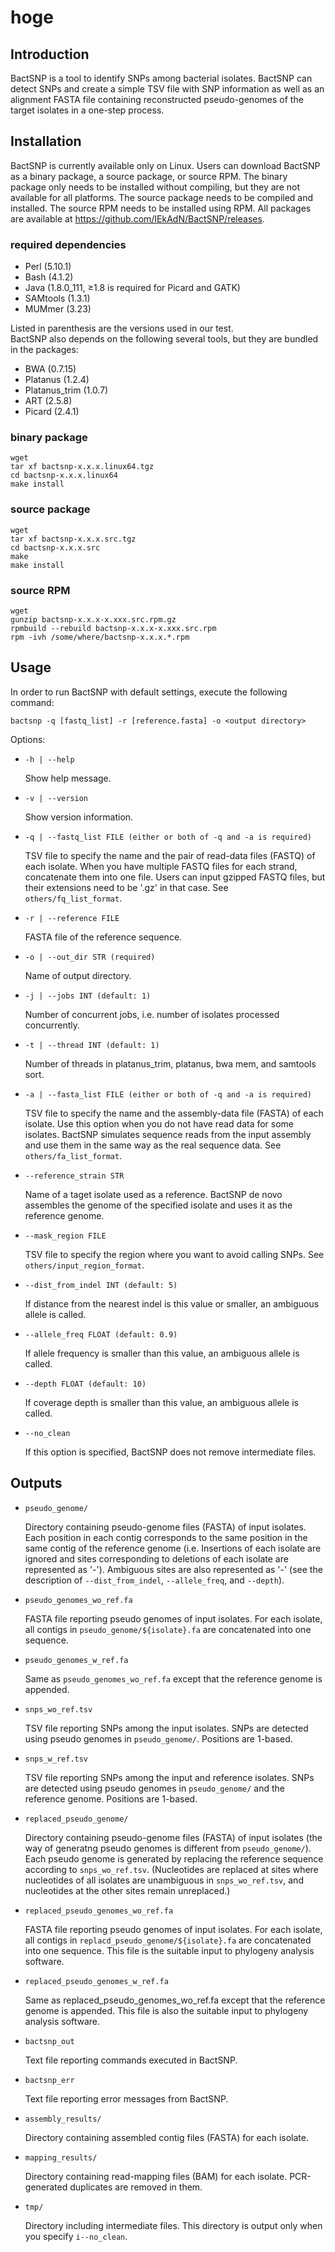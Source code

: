 # hoge

## Introduction  

BactSNP is a tool to identify SNPs among bacterial isolates. BactSNP can detect SNPs and create a simple TSV file with SNP information as well as an alignment FASTA file containing reconstructed pseudo-genomes of the target isolates in a one-step process.  

## Installation

BactSNP is currently available only on Linux. Users can download BactSNP as a binary package, a source package, or source RPM. The binary package only needs to be installed without compiling, but they are not available for all platforms. The source package needs to be compiled and installed. The source RPM needs to be installed using RPM. All packages are available at https://github.com/IEkAdN/BactSNP/releases.

### required dependencies  

- Perl (5.10.1)  
- Bash (4.1.2)  
- Java (1.8.0_111, ≥1.8 is required for Picard and GATK)  
- SAMtools (1.3.1)  
- MUMmer (3.23)  

Listed in parenthesis are the versions used in our test.  
BactSNP also depends on the following several tools, but they are bundled in the packages:  
  
- BWA (0.7.15)  
- Platanus (1.2.4)  
- Platanus_trim (1.0.7)  
- ART (2.5.8)    
- Picard (2.4.1)  

### binary package  

```
wget 
tar xf bactsnp-x.x.x.linux64.tgz  
cd bactsnp-x.x.x.linux64  
make install  
```

### source package  

```
wget
tar xf bactsnp-x.x.x.src.tgz  
cd bactsnp-x.x.x.src  
make
make install  
```

### source RPM

```
wget
gunzip bactsnp-x.x.x-x.xxx.src.rpm.gz
rpmbuild --rebuild bactsnp-x.x.x-x.xxx.src.rpm  
rpm -ivh /some/where/bactsnp-x.x.x.*.rpm  
```

## Usage
In order to run BactSNP with default settings, execute the following command:  

```
bactsnp -q [fastq_list] -r [reference.fasta] -o <output directory>
```

Options:  

+ `-h | --help`  

    Show help message.    

+ `-v | --version`  

    Show version information.  

+ `-q | --fastq_list FILE (either or both of -q and -a is required)`  

    TSV file to specify the name and the pair of read-data files (FASTQ) of each isolate. When you have multiple FASTQ files for each strand, concatenate them into one file. Users can input gzipped FASTQ files, but their extensions need to be '.gz' in that case. See `others/fq_list_format`.  

+ `-r | --reference FILE`  

    FASTA file of the reference sequence.  

+ `-o | --out_dir STR (required)`  

    Name of output directory.  

+ `-j | --jobs INT (default: 1)`  

    Number of concurrent jobs, i.e. number of isolates processed concurrently.  

+ `-t | --thread INT (default: 1)`  

    Number of threads in platanus_trim, platanus, bwa mem, and samtools sort.  

+ `-a | --fasta_list FILE (either or both of -q and -a is required)`  

    TSV file to specify the name and the assembly-data file (FASTA) of each isolate. Use this option when you do not have read data for some isolates. BactSNP simulates sequence reads from the input assembly and use them in the same way as the real sequence data. See `others/fa_list_format`.  

+ `--reference_strain STR`  

    Name of a taget isolate used as a reference. BactSNP de novo assembles the genome of the specified isolate and uses it as the reference genome.  

+ `--mask_region FILE`  

    TSV file to specify the region where you want to avoid calling SNPs. See `others/input_region_format`.  

+ `--dist_from_indel INT (default: 5)`  

    If distance from the nearest indel is this value or smaller, an ambiguous allele is called.  

+ `--allele_freq FLOAT (default: 0.9)`  

    If allele frequency is smaller than this value, an ambiguous allele is called.  

+ `--depth FLOAT (default: 10)`  

    If coverage depth is smaller than this value, an ambiguous allele is called.  

+ `--no_clean`  

    If this option is specified, BactSNP does not remove intermediate files.
  
## Outputs
+ `pseudo_genome/`  

    Directory containing pseudo-genome files (FASTA) of input isolates. Each position in each contig corresponds to the same position in the same contig of the reference genome (i.e. Insertions of each isolate are ignored and sites corresponding to deletions of each isolate are represented as '-'). Ambiguous sites are also represented as '-' (see the description of `--dist_from_indel`, `--allele_freq`, and `--depth`).
    
+ `pseudo_genomes_wo_ref.fa`  

    FASTA file reporting pseudo genomes of input isolates. For each isolate, all contigs in `pseudo_genome/${isolate}.fa` are concatenated into one sequence.
        
+ `pseudo_genomes_w_ref.fa`  

    Same as `pseudo_genomes_wo_ref.fa` except that the reference genome is appended.
        
+ `snps_wo_ref.tsv`  

    TSV file reporting SNPs among the input isolates. SNPs are detected using pseudo genomes in `pseudo_genome/`. Positions are 1-based.
        
+ `snps_w_ref.tsv`  

    TSV file reporting SNPs among the input and reference isolates. SNPs are detected using pseudo genomes in `pseudo_genome/` and the reference genome. Positions are 1-based.
        
+ `replaced_pseudo_genome/`  

    Directory containing pseudo-genome files (FASTA) of input isolates (the way of generatng pseudo genomes is different from `pseudo_genome/`). Each pseudo genome is generated by replacing the reference sequence according to `snps_wo_ref.tsv`. (Nucleotides are replaced at sites where nucleotides of all isolates are unambiguous in `snps_wo_ref.tsv`, and nucleotides at the other sites remain unreplaced.)
        
+ `replaced_pseudo_genomes_wo_ref.fa`  

    FASTA file reporting pseudo genomes of input isolates. For each isolate, all contigs in `replacd_pseudo_genome/${isolate}.fa` are concatenated into one sequence. This file is the suitable input to phylogeny analysis software.
        
+ `replaced_pseudo_genomes_w_ref.fa`  

    Same as replaced_pseudo_genomes_wo_ref.fa except that the reference genome is appended. This file is also the suitable input to phylogeny analysis software.
        
+ `bactsnp_out`  

    Text file reporting commands executed in BactSNP.
        
+ `bactsnp_err`  

    Text file reporting error messages from BactSNP.
        
+ `assembly_results/`  

    Directory containing assembled contig files (FASTA) for each isolate.
        
+ `mapping_results/`  

    Directory containing read-mapping files (BAM) for each isolate. PCR-generated duplicates are removed in them.
        
+ `tmp/`  

    Directory including intermediate files. This directory is output only when you specify `i--no_clean`.
